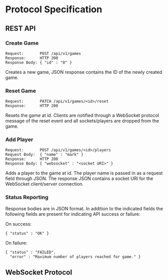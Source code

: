 Protocol Specification
======================

REST API
--------

### Create Game
    Request:       POST /api/v1/games
    Response:      HTTP 200
    Response Body: { "id" : "0" }

Creates a new game, JSON response contains the ID of the newly created game.


### Reset Game
    Request:       PATCH /api/v1/games/<id>/reset
    Response:      HTTP 200

Resets the game at id. Clients are notified through a WebSocket protocol
message of the reset event and all sockets/players are dropped from the game.

### Add Player
    Request:       POST /api/v1/games/<id>/players
    Request Body:  { "name" : "mark" }
    Response:      HTTP 200
    Response Body: { "websocket" : "<socket URI>" }

Adds a player to the game at id. The player name is passed in as a request
field through JSON. The response JSON contains a socket URI for the WebSocket
client/server connection.

### Status Reporting
Response bodies are in JSON format. In addition to the indicated fields the
following fields are present for indicating API success or failure:

On success:

    { "status" : "OK" }

On failure:

    { "status" : "FAILED",
      "error" : "Maximum number of players reached for game." }

WebSocket Protocol
------------------
